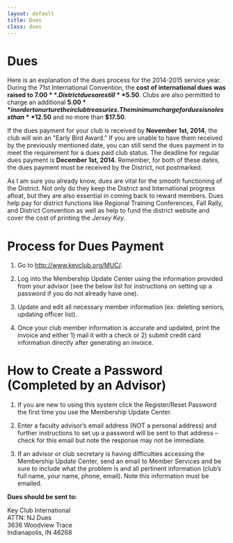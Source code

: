 ```yaml
---
layout: default
title: Dues
class: dues
---
```


<h1 class="title">Dues</h1>

Here is an explanation of the dues process for the 2014-2015 service year. During the 71st International Convention, the **cost of international dues was raised to $7.00**. District dues are still **$5.50**. Clubs are also permitted to charge an additional **$5.00** in order to nurture their club treasuries. The minimum charge for dues is no less than **$12.50** and no more than **$17.50**.

If the dues payment for your club is received by **November 1st, 2014**, the club will win an "Early Bird Award." If you are unable to have them received by the previously mentioned date, you can still send the dues payment in to meet the requirement for a dues paid club status. The deadline for regular dues payment is **December 1st, 2014**. Remember, for both of these dates, the dues payment must be received by the District, not postmarked.

As I am sure you already know, dues are vital for the smooth functioning of the District. Not only do they keep the District and International progress afloat, but they are also essential in coming back to reward members. Dues help pay for district functions like Regional Training Conferences, Fall Rally, and District Convention as well as help to fund the district website and cover the cost of printing the *Jersey Key*.

# Process for Dues Payment

1. Go to <http://www.keyclub.org/MUC/>.

2. Log into the Membership Update Center using the information provided from your advisor (see the below list for instructions on setting up a password if you do not already have one).

3. Update and edit all necessary member information (ex: deleting seniors, updating officer list).

4. Once your club member information is accurate and updated, print the invoice and either 1) mail it with a check or 2) submit credit card information directly after generating an invoice.

# How to Create a Password (Completed by an Advisor)

1. If you are new to using this system click the Register/Reset Password the first time you use the Membership Update Center.

2. Enter a faculty advisor’s email address (NOT a personal address) and further instructions to set up a password will be sent to that address – check for this email but note the response may not be immediate.

3. If an advisor or club secretary is having difficulties accessing the Membership Update Center, send an email to Member Services and be sure to include what the problem is and all pertinent information (club’s full name, your name, phone, email). Note this information must be emailed.

**Dues should be sent to:**

Key Club International  
ATTN: NJ Dues  
3636 Woodview Trace  
Indianapolis, IN 46268
